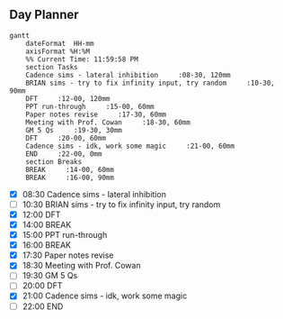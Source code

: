 ## Day Planner
```mermaid
gantt
    dateFormat  HH-mm
    axisFormat %H:%M
    %% Current Time: 11:59:58 PM
    section Tasks
    Cadence sims - lateral inhibition     :08-30, 120mm
    BRIAN sims - try to fix infinity input, try random     :10-30, 90mm
    DFT     :12-00, 120mm
    PPT run-through     :15-00, 60mm
    Paper notes revise     :17-30, 60mm
    Meeting with Prof. Cowan     :18-30, 60mm
    GM 5 Qs     :19-30, 30mm
    DFT     :20-00, 60mm
    Cadence sims - idk, work some magic     :21-00, 60mm
    END     :22-00, 0mm
    section Breaks
    BREAK     :14-00, 60mm
    BREAK     :16-00, 90mm
```

- [x] 08:30 Cadence sims - lateral inhibition
- [ ] 10:30 BRIAN sims - try to fix infinity input, try random
- [x] 12:00 DFT
- [x] 14:00 BREAK
- [x] 15:00 PPT run-through
- [x] 16:00 BREAK
- [x] 17:30 Paper notes revise
- [x] 18:30 Meeting with Prof. Cowan
- [ ] 19:30 GM 5 Qs
- [ ] 20:00 DFT
- [x] 21:00 Cadence sims - idk, work some magic
- [ ] 22:00 END